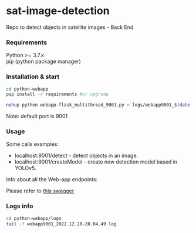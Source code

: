 # sat-image-detection
Repo to detect objects in satellite images - Back End


### Requirements

Python >= 3.7.x     
pip (python package manager)


### Installation & start
```bash
cd python-webapp
pip install -r requirements #or upgrade

nohup python webapp-flask_multithread_9001.py > logs/webapp9001_$(date "+%Y.%m.%d-%H.%M.%S").log 2>&1 &

```

Note: default port is 9001


### Usage
Some calls examples:
* localhost:9001/detect - detect objects in an image.
* localhost:9001/createModel - create new detection model based in YOLOv5.

Info about all the Web-app endpoints:

Please refer to [this swagger](http://130.61.157.94:9001/api/doc#/)


### Logs info

```bash
cd python-webapp/logs
tail -f webapp9001_2022.12.28-20.04.49.log
```
